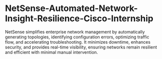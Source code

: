 # NetSense-Automated-Network-Insight-Resilience-Cisco-Internship
NetSense simplifies enterprise network management by automatically generating topologies, identifying configuration errors, optimizing traffic flow, and accelerating troubleshooting. It minimizes downtime, enhances security, and provides real-time visibility, ensuring networks remain resilient and efficient with minimal manual intervention.
